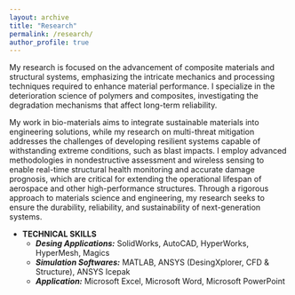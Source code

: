```yaml
---
layout: archive
title: "Research"
permalink: /research/
author_profile: true
---
```


My research is focused on the advancement of composite materials and structural systems, emphasizing the intricate mechanics and processing techniques required to enhance material performance. I specialize in the deterioration science of polymers and composites, investigating the degradation mechanisms that affect long-term reliability. 

My work in bio-materials aims to integrate sustainable materials into engineering solutions, while my research on multi-threat mitigation addresses the challenges of developing resilient systems capable of withstanding extreme conditions, such as blast impacts. I employ advanced methodologies in nondestructive assessment and wireless sensing to enable real-time structural health monitoring and accurate damage prognosis, which are critical for extending the operational lifespan of aerospace and other high-performance structures. Through a rigorous approach to materials science and engineering, my research seeks to ensure the durability, reliability, and sustainability of next-generation systems.

* **TECHNICAL SKILLS**
    * ***Desing Applications:*** SolidWorks, AutoCAD, HyperWorks, HyperMesh, Magics
    * ***Simulation Softwares:*** MATLAB, ANSYS (DesingXplorer, CFD & Structure), ANSYS Icepak
    * ***Application:*** Microsoft Excel, Microsoft Word, Microsoft PowerPoint
